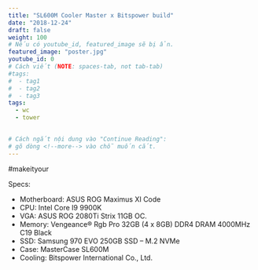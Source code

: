 ```yaml
---
title: "SL600M Cooler Master x Bitspower build"
date: "2018-12-24"
draft: false
weight: 100
# Nếu có youtube_id, featured_image sẽ bị ẩn.
featured_image: "poster.jpg"
youtube_id: 0
# Cách viết (NOTE: spaces-tab, not tab-tab)
#tags:
#  - tag1
#  - tag2
#  - tag3
tags:
  - wc
  - tower
 

# Cách ngắt nội dung vào "Continue Reading":
# gõ dòng <!--more--> vào chỗ muốn cắt.
---
```

 #makeityour

<!--more-->

Specs:
- Motherboard: ASUS ROG Maximus XI Code
- CPU: Intel Core I9 9900K
- VGA: ASUS ROG 2080Ti Strix 11GB OC.
- Memory: Vengeance® Rgb Pro 32GB (4 x 8GB) DDR4 DRAM 4000MHz C19 Black
- SSD: Samsung 970 EVO 250GB SSD – M.2 NVMe
- Case: MasterCase SL600M
- Cooling: Bitspower International Co., Ltd.
